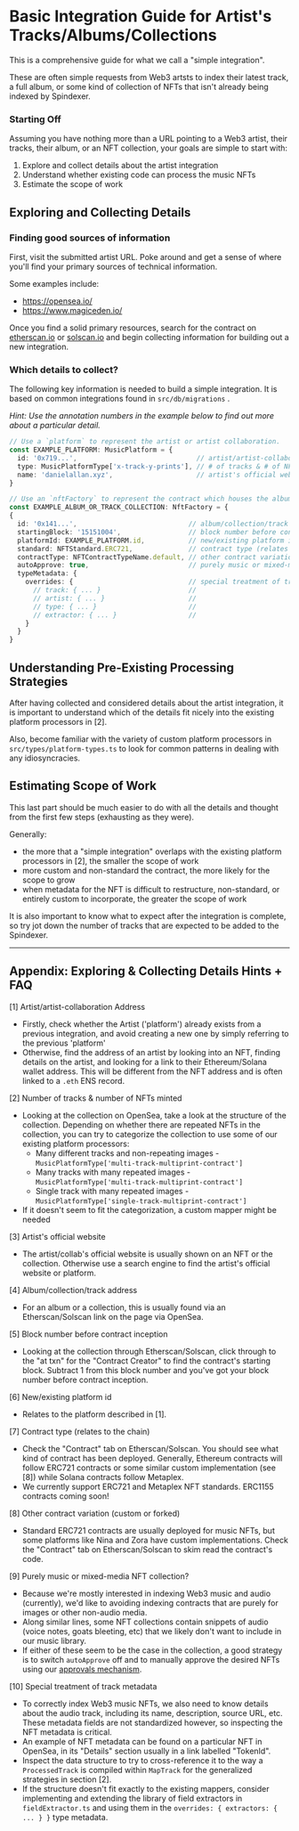 # Basic Integration Guide for Artist's Tracks/Albums/Collections

This is a comprehensive guide for what we call a "simple integration".

These are often simple requests from Web3 artsts to index their latest track, a full album, or some kind of collection of NFTs that isn't already being indexed by Spindexer.

### Starting Off

Assuming you have nothing more than a URL pointing to a Web3 artist, their tracks, their album, or an NFT collection, your goals are simple to start with:

1. Explore and collect details about the artist integration
2. Understand whether existing code can process the music NFTs
3. Estimate the scope of work

## Exploring and Collecting Details

### Finding good sources of information
First, visit the submitted artist URL. Poke around and get a sense of where you'll find your primary sources of technical information.

Some examples include:

- https://opensea.io/
- https://www.magiceden.io/

Once you find a solid primary resources, search for the contract on [etherscan.io](https://etherscan.io) or [solscan.io](https://solscan.io) and begin collecting information for building out a new integration.

### Which details to collect?
The following key information is needed to build a simple integration. It is based on common integrations found in `src/db/migrations` .

*Hint: Use the annotation numbers in the example below to find out more about a particular detail.*

```ts
// Use a `platform` to represent the artist or artist collaboration.
const EXAMPLE_PLATFORM: MusicPlatform = {
  id: '0x719...',                              // artist/artist-collaboration address [1]
  type: MusicPlatformType['x-track-y-prints'], // # of tracks & # of NFTs minted      [2]
  name: 'danielallan.xyz',                     // artist's official website           [3]
}

// Use an `nftFactory` to represent the contract which houses the album/collection/tracks.
const EXAMPLE_ALBUM_OR_TRACK_COLLECTION: NftFactory = {
{
  id: '0x141...',                            // album/collection/track address              [4]
  startingBlock: '15151004',                 // block number before contract inception      [5]
  platformId: EXAMPLE_PLATFORM.id,           // new/existing platform id                    [6]
  standard: NFTStandard.ERC721,              // contract type (relates to the chain)        [7]
  contractType: NFTContractTypeName.default, // other contract variation (custom or forked) [8]
  autoApprove: true,                         // purely music or mixed-media NFT collection? [9]
  typeMetadata: {
    overrides: {                             // special treatment of track metadata        [10]
      // track: { ... }                      //
      // artist: { ... }                     //
      // type: { ... }                       //
      // extractor: { ... }                  //
    }
  }
}
```

## Understanding Pre-Existing Processing Strategies

After having collected and considered details about the artist integration, it is important to understand which of the details fit nicely into the existing platform processors in [2].

Also, become familiar with the variety of custom platform processors in `src/types/platform-types.ts` to look for common patterns in dealing with any idiosyncracies.


## Estimating Scope of Work

This last part should be much easier to do with all the details and thought from the first few steps (exhausting as they were).

Generally:
- the more that a "simple integration" overlaps with the existing platform processors in [2], the smaller the scope of work
- more custom and non-standard the contract, the more likely for the scope to grow
- when metadata for the NFT is difficult to restructure, non-standard, or entirely custom to incorporate, the greater the scope of work

It is also important to know what to expect after the integration is complete, so try jot down the number of tracks that are expected to be added to the Spindexer.

---

## Appendix: Exploring & Collecting Details Hints + FAQ

[1] Artist/artist-collaboration Address

- Firstly, check whether the Artist ('platform') already exists from a previous integration, and avoid creating a new one by simply referring to the previous 'platform'
- Otherwise, find the address of an artist by looking into an NFT, finding details on the artist, and looking for a link to their Ethereum/Solana wallet address. This will be different from the NFT address and is often linked to a `.eth` ENS record.

[2] Number of tracks & number of NFTs minted

- Looking at the collection on OpenSea, take a look at the structure of the collection. Depending on whether there are repeated NFTs in the collection, you can try to categorize the collection to use some of our existing platform processors:
  - Many different tracks and non-repeating images - `MusicPlatformType['multi-track-multiprint-contract']`
  - Many tracks with many repeated images - `MusicPlatformType['multi-track-multiprint-contract']`
  - Single track with many repeated images - `MusicPlatformType['single-track-multiprint-contract']`
- If it doesn't seem to fit the categorization, a custom mapper might be needed

[3] Artist's official website

- The artist/collab's official website is usually shown on an NFT or the collection. Otherwise use a search engine to find the artist's official website or platform.

[4] Album/collection/track address

- For an album or a collection, this is usually found via an Etherscan/Solscan link on the page via OpenSea.

[5] Block number before contract inception

- Looking at the collection through Etherscan/Solscan, click through to the "at txn" for the "Contract Creator" to find the contract's starting
block. Subtract 1 from this block number and you've got your block number before contract inception.

[6] New/existing platform id

- Relates to the platform described in [1].

[7] Contract type (relates to the chain)

- Check the "Contract" tab on Etherscan/Solscan. You should see what kind of contract has been deployed. Generally, Ethereum contracts will follow ERC721 contracts or some similar custom implementation (see [8]) while Solana contracts follow Metaplex.
- We currently support ERC721 and Metaplex NFT standards. ERC1155 contracts coming soon!

[8] Other contract variation (custom or forked)

- Standard ERC721 contracts are usually deployed for music NFTs, but some platforms like Nina and Zora have custom implementations. Check the "Contract" tab on Etherscan/Solscan to skim read the contract's code.

[9] Purely music or mixed-media NFT collection?

- Because we're mostly interested in indexing Web3 music and audio (currently), we'd like to avoiding indexing contracts that are purely for images or other non-audio media.
- Along similar lines, some NFT collections contain snippets of audio (voice notes, goats bleeting, etc) that we likely don't want to include in our music library.
- If either of these seem to be the case in the collection, a good strategy is to switch `autoApprove` off and to manually approve the desired NFTs using our [approvals mechanism](https://github.com/spinamp/spindexer/pull/78).

[10] Special treatment of track metadata

- To correctly index Web3 music NFTs, we also need to know details about the audio track, including its name, description, source URL, etc. These metadata fields are not standardized however, so inspecting the NFT metadata is critical.
- An example of NFT metadata can be found on a particular NFT in OpenSea, in its "Details" section usually in a link labelled "TokenId".
- Inspect the data structure to try to cross-reference it to the way a `ProcessedTrack` is compiled within `MapTrack` for the generalized strategies in section [2].
- If the structure doesn't fit exactly to the existing mappers, consider implementing and extending the library of field extractors in `fieldExtractor.ts` and using them in the `overrides: { extractors: { ... } }` type metadata.
